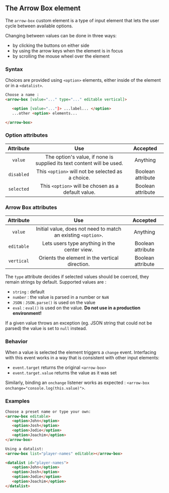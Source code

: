 ## The Arrow Box element

The `arrow-box` custom element is a type of input element that lets the user cycle between available options.

Changing between values can be done in three ways:
- by clicking the buttons on either side
- by using the arrow keys when the element is in focus
- by scrolling the mouse wheel over the element

### Syntax

Choices are provided using `<option>` elements, either inside of the element or in a `<datalist>`.

```html
Choose a name : 
<arrow-box [value="..." type="..." editable vertical]>

   <option [value="..."]> ...label... </option>
   ...other <option> elements...

</arrow-box>
```

### Option attributes

| Attribute | Use | Accepted
|:------------:|:------------:|:------------:|
| `value` | The option's value, if none is supplied its text content will be used. | Anything
| `disabled` | This `<option>` will not be selected as a choice. | Boolean attribute
| `selected` | This `<option>` will be chosen as a default value. | Boolean attribute

### Arrow Box attributes

| Attribute | Use | Accepted
|:------------:|:------------:|:------------:|
| `value` | Initial value, does not need to match an existing `<option>`.| Anything
| `editable` | Lets users type anything in the center view. | Boolean attribute
| `vertical` | Orients the element in the vertical direction. | Boolean attribute

The `type` attribute decides if selected values should be coerced, they remain strings by default. Supported values are :
- `string` : default
- `number` : the value is parsed in a number or `NaN`
- `JSON` : `JSON.parse()` is used on the value
- `eval` : `eval()` is used on the value. **Do not use in a production environment!**

If a given value throws an exception (eg. JSON string that could not be parsed) the value is set to `null` instead.

### Behavior

When a value is selected the element triggers a `change` event. Interfacing with this event works in a way that is consistent with other input elements:
- `event.target` returns the original `<arrow-box>` 
- `event.target.value` returns the value as it was set

Similarly, binding an `onchange` listener works as expected : `<arrow-box onchange="console.log(this.value)">`.

### Examples

```html
Choose a preset name or type your own:
<arrow-box editable>
   <option>John</option>
   <option>Josh</option>
   <option>Jodie</option>
   <option>Joachim</option>
</arrow-box>

Using a datalist:
<arrow-box list="player-names" editable></arrow-box>

<datalist id="player-names">
   <option>John</option>
   <option>Josh</option>
   <option>Jodie</option>
   <option>Joachim</option>
</datalist>

```

